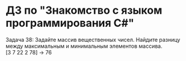# ДЗ по "Знакомство с языком программирования С#"
Задача 38: Задайте массив вещественных чисел. Найдите разницу между максимальным и минимальным элементов массива.  
[3 7 22 2 78] -> 76   
 
  
